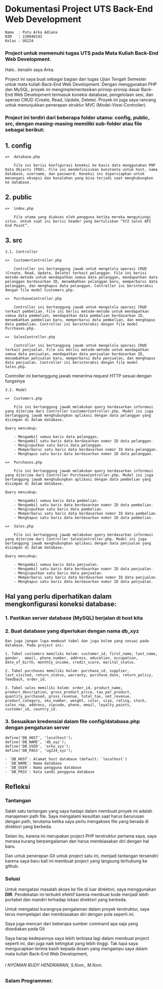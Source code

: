 # Dokumentasi Project UTS Back-End Web Development

    Nama  : Putu Arka Adiana
    NIM   : 220040193
    Kelas : UG224

### Project untuk memenuhi tugas UTS pada Mata Kuliah Back-End Web Development. 

Halo.. kenalin saya Arka.

Project ini saya buat sebagai bagian dari tugas Ujian Tengah Semester untuk mata kuliah Back-End Web Development. Dengan menggunakan PHP dan MySQL, proyek ini mengimplementasikan prinsip-prinsip dasar Back-End Web Development termasuk koneksi database, pengelolaan sesi, dan operasi CRUD (Create, Read, Update, Delete). Proyek ini juga saya rancang untuk menunjukkan penerapan struktur MVC (Model-View-Controller).

### Project ini terdiri dari beberapa folder utama: config, public, src, dengan masing-masing memiliki sub-folder atau file sebagai berikut:
## 1. config
    =>  database.php

        File ini berisi konfigurasi koneksi ke basis data menggunakan PHP Data Objects (PDO). File ini mendefinisikan konstanta untuk host, nama database, username, dan password. Koneksi ini dipersiapkan untuk menangani eksepsi dan kesalahan yang bisa terjadi saat menghubungkan ke database.
## 2. public
    =>  index.php

        File utama yang diakses oleh pengguna ketika mereka mengunjungi situs. Untuk saat ini berisi header yang bertuliskan “XYZ Sales API End Point”.
## 3. src
    3.1. Controller

    =>  CustomerController.php
        
        Controller ini bertanggung jawab untuk mengelola operasi CRUD (Create, Read, Update, Delete) terkait pelanggan. File ini berisi metode-metode untuk mendapatkan semua data pelanggan, mendapatkan data pelanggan berdasarkan ID, menambahkan pelanggan baru, memperbarui data pelanggan, dan menghapus data pelanggan. Controller ini berinteraksi dengan file model Customers.php.

    =>  PurchaseController.php

        Controller ini bertanggung jawab untuk mengelola operasi CRUD terkait pembelian. File ini berisi metode-metode untuk mendapatkan semua data pembelian, mendapatkan data pembelian berdasarkan ID, menambahkan pembelian baru, memperbarui data pembelian, dan menghapus data pembelian. Controller ini berinteraksi dengan file model Purchases.php.

    =>  SalesController.php
                
        Controller ini bertanggung jawab untuk mengelola operasi CRUD terkait penjualan. File ini berisi metode-metode untuk mendapatkan semua data penjualan, mendapatkan data penjualan berdasarkan ID, menambahkan penjualan baru, memperbarui data penjualan, dan menghapus data penjualan. Controller ini berinteraksi dengan file model Sales.php.


        
Controller ini bertanggung  jawab  menerima  request  HTTP  sesuai  dengan  fungsinya

    3.2. Model

    =>  Customers.php
    
        File ini bertanggung jawab melakukan query berdasarkan informasi yang diterima dari Controller CustomerController.php. Model ini juga bertanggung jawab menghubungkan aplikasi dengan data pelanggan yang disimpan di dalam database. 

    Query mencakup:

        - Mengambil semua baris data pelanggan.
        - Mengambil satu baris data berdasarkan nomor ID data pelanggan.
        - Menginputkan satu baris data pelanggan.
        - Memperbarui satu baris data berdasarkan nomor ID data pelanggan.
        - Menghapus satu baris data berdasarkan nomor ID data pelanggan.

    =>  Purchases.php
        
        File ini bertanggung jawab melakukan query berdasarkan informasi yang diterima dari Controller PurchaseController.php. Model ini juga bertanggung jawab menghubungkan aplikasi dengan data pembelian yang disimpan di dalam database. 

    Query mencakup:

        - Mengambil semua baris data pembelian.
        - Mengambil satu baris data berdasarkan nomor ID data pembelian.
        - Menginputkan satu baris data pembelian.
        - Memperbarui satu baris data berdasarkan nomor ID data pembelian.
        - Menghapus satu baris data berdasarkan nomor ID data pembelian.

    =>  Sales.php

        File ini bertanggung jawab melakukan query berdasarkan informasi yang diterima dari Controller SalesController.php. Model ini juga bertanggung jawab menghubungkan aplikasi dengan data penjualan yang disimpan di dalam database. 

    Query mencakup:

        - Mengambil semua baris data penjualan.
        - Mengambil satu baris data berdasarkan nomor ID data penjualan.
        - Menginputkan satu baris data penjualan.
        - Memperbarui satu baris data berdasarkan nomor ID data penjualan.
        - Menghapus satu baris data berdasarkan nomor ID data penjualan.

## Hal yang perlu diperhatikan dalam mengkonfigurasi koneksi database:

### 1. Pastikan server database (MySQL) berjalan di host kita
### 2. Buat database yang diperlukan dengan nama db_xyz
    Dan juga jangan lupa membuat tabel dan juga kolom yang sesuai pada database. Pada project ini:

    1. Tabel customers memiliki kolom: customer_id, first_name, last_name, gender,  email, phone_number, address, education, occupation, date_of_birth, monthly_income, credit_score, marital_status.

    2. Tabel purchases memiliki kolom: purchase_id, supplier, last_visited, return_status, warranty, purchase_date, return_policy, feedback, order_id.

    3. Tabel sales memiliki kolom: order_id, product_name, product_description, gross_product_price, tax_per_product, quantity_purchased, gross_revenue, total_tax, net_revenue, product_category, sku_number, weight, color, size, rating, stock, sales_rep, address, zipcode, phone, email, loyalty_points, customer_id, country_id.
    
### 3. Sesuaikan kredensial dalam file config/database.php dengan pengaturan server 

    define('DB_HOST', 'localhost');
    define('DB_NAME', 'db_xyz');
    define('DB_USER', 'arka_xyz');
    define('DB_PASS', 'ug224_xyz');

    - `DB_HOST`: Alamat host database (default: `localhost`)
    - `DB_NAME`: Nama database
    - `DB_USER`: Nama pengguna database
    - `DB_PASS`: Kata sandi pengguna database

## Refleksi

### Tantangan
Salah satu tantangan yang saya hadapi dalam membuat proyek ini adalah manajemen path file. Saya mengalami kesulitan saat harus berurusan dengan path, terutama ketika saya perlu mengakses file yang berada di direktori yang berbeda.

Selain itu, karena ini merupakan project PHP terstruktur pertama saya, saya merasa kurang berpengalaman dan harus membiasakan diri dengan hal baru.

Dan untuk penerapan Git untuk project satu ini, menjadi tantangan tersendiri karena saya baru kali ini membuat project yang langsung terhubung ke github. 

### Solusi
Untuk mengatasi masalah akses ke file di luar direktori, saya menggunakan __DIR__. Pendekatan ini terbukti efektif karena membuat kode menjadi lebih portabel dan mandiri terhadap lokasi direktori yang berbeda.

Untuk mengatasi kurangnya pengalaman dalam proyek terstruktur, saya terus mempelajari dan membiasakan diri dengan pola seperti ini.

Saya juga mencari dari beberapa sumber command apa saja yang disediakan pada Git

Saya harap kedepannya saya lebih terbiasa lagi dalam membuat project seperti ini, dan juga naik ketingkat yang lebih tinggi. Tak lupa saya mengucapkan terima kasih kepada dosen yang mengampu saya dalam mata kuliah Back-End Web Development, 
###### I NYOMAN RUDY HENDRAWAN, S.Kom., M.Kom.

### Salam Programmer.
